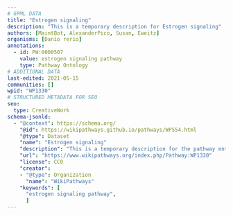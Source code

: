 ```yaml
---
# GPML DATA
title: "Estrogen signaling"
description: "This is a temporary description for Estrogen signaling"
authors: [MaintBot, AlexanderPico, Susan, Eweitz]
organisms: [Danio rerio]
annotations:
  - id: PW:0000507
    value: estrogen signaling pathway
    type: Pathway Ontology
# ADDITIONAL DATA
last-edited: 2021-05-15
communities: []
wpid: "WP1330"
# STRUCTURED METADATA FOR SEO
seo:
  type: CreativeWork
schema-jsonld:
  - "@context": https://schema.org/
    "@id": https://wikipathways.github.io/pathways/WP554.html
    "@type": Dataset
    "name": "Estrogen signaling"
    "description": "This is a temporary description for the pathway entitled: Estrogen signaling"
    "url": "https://www.wikipathways.org/index.php/Pathway:WP1330"
    "license": CC0
    "creator":
    - "@type": Organization
      "name": "WikiPathways"
    "keywords": [
      "estrogen signaling pathway",
      ]
---
```

